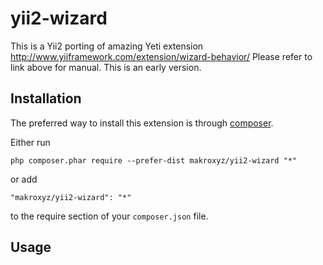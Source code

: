 yii2-wizard
===========

This is a Yii2 porting of amazing Yeti extension http://www.yiiframework.com/extension/wizard-behavior/
Please refer to link above for manual.
This is an early version.

Installation
------------

The preferred way to install this extension is through [composer](http://getcomposer.org/download/).

Either run

```
php composer.phar require --prefer-dist makroxyz/yii2-wizard "*"
```

or add

```
"makroxyz/yii2-wizard": "*"
```

to the require section of your `composer.json` file.


Usage
-----

